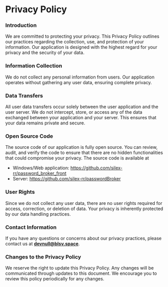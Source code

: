 # Privacy Policy

### Introduction

We are committed to protecting your privacy. This Privacy Policy outlines our practices regarding the collection, use, and protection of your information. Our application is designed with the highest regard for your privacy and the security of your data.

### Information Collection

We do not collect any personal information from users. Our application operates without gathering any user data, ensuring complete privacy.

### Data Transfers

All user data transfers occur solely between the user application and the user server. We do not intercept, store, or access any of the data exchanged between your application and your server. This ensures that your data remains private and secure.

### Open Source Code

The source code of our application is fully open source. You can review, audit, and verify the code to ensure that there are no hidden functionalities that could compromise your privacy.
The source code is available at 
- Windows/Web application: https://github.com/silex-rr/password_broker_front
- Server: https://github.com/silex-rr/passwordBroker

### User Rights

Since we do not collect any user data, there are no user rights required for access, correction, or deletion of data. Your privacy is inherently protected by our data handling practices.

### Contact Information

If you have any questions or concerns about our privacy practices, please contact us at **devnull@blsv.space**.

### Changes to the Privacy Policy

We reserve the right to update this Privacy Policy. Any changes will be communicated through updates to this document. We encourage you to review this policy periodically for any changes.